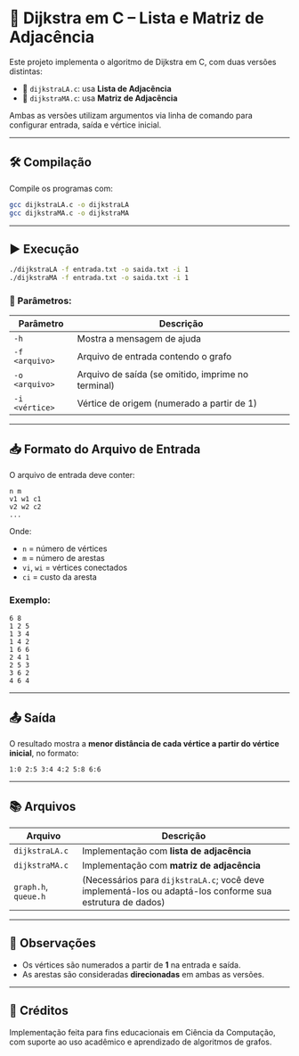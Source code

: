 
# 🧭 Dijkstra em C – Lista e Matriz de Adjacência

Este projeto implementa o algoritmo de Dijkstra em C, com duas versões distintas:
- 📘 `dijkstraLA.c`: usa **Lista de Adjacência**
- 📗 `dijkstraMA.c`: usa **Matriz de Adjacência**

Ambas as versões utilizam argumentos via linha de comando para configurar entrada, saída e vértice inicial.

---

## 🛠️ Compilação

Compile os programas com:

```bash
gcc dijkstraLA.c -o dijkstraLA
gcc dijkstraMA.c -o dijkstraMA
```

---

## ▶️ Execução

```bash
./dijkstraLA -f entrada.txt -o saida.txt -i 1
./dijkstraMA -f entrada.txt -o saida.txt -i 1
```

### 🔧 Parâmetros:

| Parâmetro | Descrição |
|----------|-----------|
| `-h`     | Mostra a mensagem de ajuda |
| `-f <arquivo>` | Arquivo de entrada contendo o grafo |
| `-o <arquivo>` | Arquivo de saída (se omitido, imprime no terminal) |
| `-i <vértice>` | Vértice de origem (numerado a partir de 1) |

---

## 📥 Formato do Arquivo de Entrada

O arquivo de entrada deve conter:

```
n m
v1 w1 c1
v2 w2 c2
...
```

Onde:
- `n` = número de vértices
- `m` = número de arestas
- `vi`, `wi` = vértices conectados
- `ci` = custo da aresta

### Exemplo:
```
6 8
1 2 5
1 3 4
1 4 2
1 6 6
2 4 1
2 5 3
3 6 2
4 6 4
```

---

## 📤 Saída

O resultado mostra a **menor distância de cada vértice a partir do vértice inicial**, no formato:

```
1:0 2:5 3:4 4:2 5:8 6:6
```

---

## 📚 Arquivos

| Arquivo | Descrição |
|--------|-----------|
| `dijkstraLA.c` | Implementação com **lista de adjacência** |
| `dijkstraMA.c` | Implementação com **matriz de adjacência** |
| `graph.h`, `queue.h` | (Necessários para `dijkstraLA.c`; você deve implementá-los ou adaptá-los conforme sua estrutura de dados) |

---

## 📌 Observações

- Os vértices são numerados a partir de **1** na entrada e saída.
- As arestas são consideradas **direcionadas** em ambas as versões.

---

## 🤝 Créditos

Implementação feita para fins educacionais em Ciência da Computação, com suporte ao uso acadêmico e aprendizado de algoritmos de grafos.
